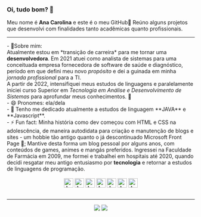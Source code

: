 ### Oi, tudo bom? 👋<br>
Meu nome é <strong>Ana Carolina</strong> e este é o meu GitHub🙋 Reúno alguns projetos que desenvolvi com finalidades tanto acadêmicas quanto profissionais. <br>

<!-- 
<div align="center">
    <img height="180em" src="https://github-readme-stats.vercel.app/api?username=ana-silveira&show_icons=true&theme=dracula&include_all_commits=true&count_private=true"/>
  <img height="180em" src="https://github-readme-stats.vercel.app/api/top-langs/?username=ana-silveira&layout=compact&langs_count=7&theme=dracula"/>
</div>
-->
---
<div>
- 💬Sobre mim:<br>
Atualmente estou em *transição de carreira* para me tornar uma <strong>desenvolvedora</strong>. Em 2021 atuei como analista de sistemas para uma conceituada empresa fornecedora de software de saúde e diagnóstico, período em que defini meu novo <em>propósito</em> e dei a guinada em minha <em>jornada profissional</em> para a TI.<br>
A partir de 2022, intensifiquei meus estudos de linguagens e paralelamente iniciei curso Superior em <em>Tecnologia em Análise e Desenvolvimento de Sistemas</em> para aprofundar meus conhecimentos. 🚀  <br>
- 😄 Pronomes: ela/dela </br>
- 🌱 Tenho me dedicado atualmente a estudos de linguagem **JAVA** e **Javascript**.<br>
- ⚡ Fun fact: Minha história como dev começou com HTML e CSS na adolescência, de maneira autodidata para criação e manutenção de blogs e sites - um hobbie tão antigo quanto o já descontinuado Microsoft Front Page 👵; Mantive desta forma um blog pessoal por alguns anos, com conteúdos de games, animes e mangás preferidos. Ingressei na Faculdade de Farmácia em 2009, me formei e trabalhei em hospitais até 2020, quando decidi resgatar meu antigo entusiasmo por <strong>tecnologia</strong> e retornar a estudos de linguagens de programação.<br>
</div>
<div align="center" style="display: inline_block"><br>
  <img align="center" alt="Ana-JAVA" height="25" width="25" src="https://cdn.jsdelivr.net/gh/devicons/devicon/icons/java/java-plain.svg"/>
  <img align="center" alt="Ana-C" height="25" width="25" src="https://cdn.jsdelivr.net/gh/devicons/devicon/icons/c/c-line.svg"/>
  <img align="center" alt="Ana-JS" height="25" width="25" src="https://cdn.jsdelivr.net/gh/devicons/devicon/icons/javascript/javascript-plain.svg" />
  <img align="center" alt="Ana-HTML" height="25" width="25" src="https://cdn.jsdelivr.net/gh/devicons/devicon/icons/html5/html5-plain.svg"/>
  <img align="center" alt="Ana-CSS" height="25" width="25" src="https://cdn.jsdelivr.net/gh/devicons/devicon/icons/css3/css3-plain.svg"/>
  <img align="center" alt="Ana-Dart" height="25" width="25" src="https://cdn.jsdelivr.net/gh/devicons/devicon/icons/dart/dart-original.svg"/>
  <img align="center" alt="Ana-Flutter" height="25" width="25" src="https://cdn.jsdelivr.net/gh/devicons/devicon/icons/flutter/flutter-original.svg"/>
</div>
<br>


---


<div align="center"> 
    <a href = "mailto:ana.fbsilveira@gmail.com"><img src="https://img.shields.io/badge/-Gmail-%23333?style=for-the-badge&logo=gmail&logoColor=white" target="_blank"></a>
  <a href="https://www.linkedin.com/in/anacarolina-fbsilveira/" target="_blank"><img src="https://img.shields.io/badge/-LinkedIn-%230077B5?style=for-the-badge&logo=linkedin&logoColor=white" target="_blank"></a> 
  
</div>



<!--

 ![Snake animation](https://github.com/rafaballerini/rafaballerini/blob/output/github-contribution-grid-snake.svg)
  <a href="https://discord.gg/wagxzStdcR" target="_blank"><img src="https://img.shields.io/badge/Discord-7289DA?style=for-the-badge&logo=discord&logoColor=white" target="_blank"></a> 
<a href="https://instagram.com/4na.carolin4" target="_blank"><img src="https://img.shields.io/badge/-Instagram-%23E4405F?style=for-the-badge&logo=instagram&logoColor=white" target="_blank"></a>
 
**ana-silveira/ana-silveira** is a ✨ _special_ ✨ repository because its `README.md` (this file) appears on your GitHub profile.

Here are some ideas to get you started:

- 🔭 I’m currently working on ...
- 🌱 I’m currently learning ...
- 👯 I’m looking to collaborate on ...
- 🤔 I’m looking for help with ...
- 💬 Ask me about ...
- 📫 How to reach me: ...
- 😄 Pronouns:
- ⚡ Fun fact: ...
-->

